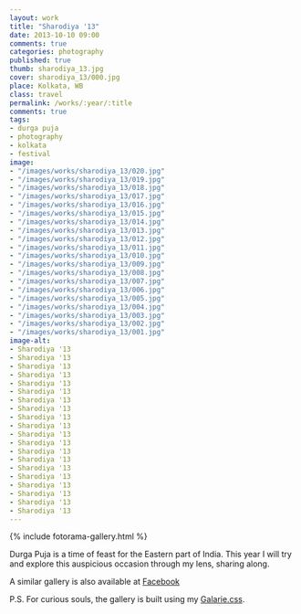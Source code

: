 ```yaml
---
layout: work
title: "Sharodiya '13"
date: 2013-10-10 09:00
comments: true
categories: photography
published: true
thumb: sharodiya_13.jpg
cover: sharodiya_13/000.jpg
place: Kolkata, WB
class: travel
permalink: /works/:year/:title
comments: true
tags:
- durga puja
- photography
- kolkata
- festival
image:
- "/images/works/sharodiya_13/020.jpg"
- "/images/works/sharodiya_13/019.jpg"
- "/images/works/sharodiya_13/018.jpg"
- "/images/works/sharodiya_13/017.jpg"
- "/images/works/sharodiya_13/016.jpg"
- "/images/works/sharodiya_13/015.jpg"
- "/images/works/sharodiya_13/014.jpg"
- "/images/works/sharodiya_13/013.jpg"
- "/images/works/sharodiya_13/012.jpg"
- "/images/works/sharodiya_13/011.jpg"
- "/images/works/sharodiya_13/010.jpg"
- "/images/works/sharodiya_13/009.jpg"
- "/images/works/sharodiya_13/008.jpg"
- "/images/works/sharodiya_13/007.jpg"
- "/images/works/sharodiya_13/006.jpg"
- "/images/works/sharodiya_13/005.jpg"
- "/images/works/sharodiya_13/004.jpg"
- "/images/works/sharodiya_13/003.jpg"
- "/images/works/sharodiya_13/002.jpg"
- "/images/works/sharodiya_13/001.jpg"
image-alt:
- Sharodiya '13
- Sharodiya '13
- Sharodiya '13
- Sharodiya '13
- Sharodiya '13
- Sharodiya '13
- Sharodiya '13
- Sharodiya '13
- Sharodiya '13
- Sharodiya '13
- Sharodiya '13
- Sharodiya '13
- Sharodiya '13
- Sharodiya '13
- Sharodiya '13
- Sharodiya '13
- Sharodiya '13
- Sharodiya '13
- Sharodiya '13
- Sharodiya '13
---
```


<p>
  {% include fotorama-gallery.html %}
</p>

Durga Puja is a time of feast for the Eastern part of India. This year I will try and explore this auspicious occasion through my lens, sharing along.

A similar gallery is also available at <a href="https://www.facebook.com/media/set/?set=a.594299680630208&type=1&l=e4873b9126" target="_blank">Facebook</a> 

P.S. For curious souls, the gallery is built using my [Galarie.css](http://upamanyu.in/galarie-css/).
